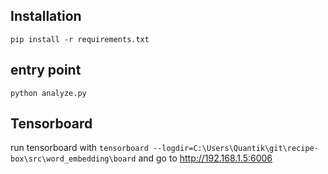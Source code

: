 ## Installation
`pip install -r requirements.txt`

## entry point
`python analyze.py`


## Tensorboard
run tensorboard with
`tensorboard --logdir=C:\Users\Quantik\git\recipe-box\src\word_embedding\board`
and go to http://192.168.1.5:6006
